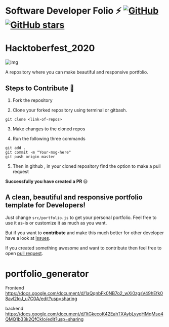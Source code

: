 # Software Developer Folio ⚡️ [![GitHub](https://img.shields.io/github/license/technojam/portfolio_generator?color=blue)](https://github.com/technojam/portfolio_generator/blob/master/LICENSE) [![GitHub stars](https://img.shields.io/github/stars/technojam/portfolio_generator)](https://github.com/technojam/portfolio_generator/stargazers)

# Hacktoberfest_2020

![img](https://embed-fastly.wistia.com/deliveries/49bd387c40e2c5aada92abdf973bc46d.webp?image_crop_resized=960x540)

A repository where you can make beautiful and responsive portfolio.

## Steps to Contribute 🔧

1. Fork the repository

2. Clone your forked repository using terminal or gitbash.

```
git clone <link-of-repos>
```

3. Make changes to the cloned repos

4. Run the following three commands

```
git add .
git commit -m "Your-msg-here"
git push origin master
```

5. Then in github , in your cloned repository find the option to make a pull request

<b> Successfully you have created a PR </b> :smiley:

## A clean, beautiful and responsive portfolio template for Developers!

Just change `src/portfolio.js` to get your personal portfolio. Feel free to use it as-is or customize it as much as you want.

But if you want to **contribute** and make this much better for other developer have a look at [Issues](https://github.com/technojam/portfolio_generator/issues).

If you created something awesome and want to contribute then feel free to open [pull request](https://github.com/technojam/portfolio_generator/pulls).

# portfolio_generator

Frontend
https://docs.google.com/document/d/1aQqnbFk0NB7o2_wXi0zgsV49hEfk08avl2IqJ_u7C0A/edit?usp=sharing

backend
https://docs.google.com/document/d/1tGkecoK42EahTXAybLyyqHMqMse4QMQ1b33k2QfCkIo/edit?usp=sharing
